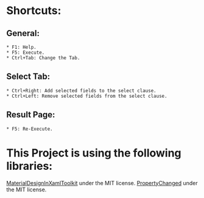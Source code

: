 ﻿# Shortcuts:
## General:
	* F1: Help.
	* F5: Execute.
	* Ctrl+Tab: Change the Tab.

## Select Tab:
	* Ctrl+Right: Add selected fields to the select clause.
	* Ctrl+Left: Remove selected fields from the select clause.

## Result Page:
	* F5: Re-Execute.

# This Project is using the following libraries:
[MaterialDesignInXamlToolkit](https://github.com/MaterialDesignInXAML/MaterialDesignInXamlToolkit) under the MIT license.
[PropertyChanged](https://github.com/Fody/PropertyChanged) under the MIT license.